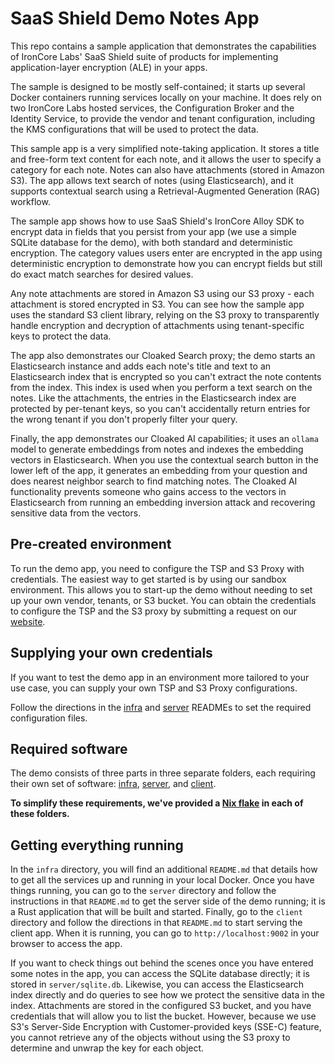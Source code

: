 # SaaS Shield Demo Notes App

This repo contains a sample application that demonstrates the capabilities of IronCore Labs' SaaS Shield suite of products
for implementing application-layer encryption (ALE) in your apps.

The sample is designed to be mostly self-contained; it starts up several Docker containers running services locally on your
machine. It does rely on two IronCore Labs hosted services, the Configuration Broker and the Identity Service, to provide the
vendor and tenant configuration, including the KMS configurations that will be used to protect the data.

This sample app is a very simplified note-taking application. It stores a title and free-form text content for each note,
and it allows the user to specify a category for each note. Notes can also have attachments (stored in Amazon S3). The app
allows text search of notes (using Elasticsearch), and it supports contextual search using a Retrieval-Augmented Generation (RAG)
workflow.

The sample app shows how to use SaaS Shield's IronCore Alloy SDK to encrypt data in fields that you persist from
your app (we use a simple SQLite database for the demo), with both standard and deterministic encryption. The category values
users enter are encrypted in the app using deterministic encryption to demonstrate how you can encrypt fields but still do
exact match searches for desired values.

Any note attachments are stored in Amazon S3 using our S3 proxy - each attachment is stored encrypted in S3. You can see how
the sample app uses the standard S3 client library, relying on the S3 proxy to transparently handle encryption and decryption
of attachments using tenant-specific keys to protect the data.

The app also demonstrates our Cloaked Search proxy; the demo starts an Elasticsearch instance and adds each note's title and
text to an Elasticsearch index that is encrypted so you can't extract the note contents from the index. This index is used when
you perform a text search on the notes. Like the attachments, the entries in the Elasticsearch index are protected by
per-tenant keys, so you can't accidentally return entries for the wrong tenant if you don't properly filter your query.

Finally, the app demonstrates our Cloaked AI capabilities; it uses an `ollama` model to generate embeddings from notes and
indexes the embedding vectors in Elasticsearch. When you use the contextual search button in the lower left of the app, it
generates an embedding from your question and does nearest neighbor search to find matching notes. The Cloaked AI functionality
prevents someone who gains access to the vectors in Elasticsearch from running an embedding inversion attack and recovering
sensitive data from the vectors.

## Pre-created environment

To run the demo app, you need to configure the TSP and S3 Proxy with credentials.
The easiest way to get started is by using our sandbox environment. This allows you to start-up the demo without needing to set up
your own vendor, tenants, or S3 bucket. You can obtain the credentials to configure the TSP and the S3 proxy by submitting a request on our
[website](https://ironcorelabs.com/contact-us/open-source-demo-credentials/).

## Supplying your own credentials

If you want to test the demo app in an environment more tailored to your use case, you can supply your own TSP and S3 Proxy configurations.

Follow the directions in the [infra](./infra/README.md#configuration-files) and [server](./server/README.md#configuration-file) READMEs to
set the required configuration files.

## Required software

The demo consists of three parts in three separate folders, each requiring their own set of software: [infra](./infra/README.md#required-software), [server](./server/README.md#required-software), and [client](./client/README.md#required-software).

**To simplify these requirements, we've provided a [Nix flake](https://wiki.nixos.org/wiki/Flakes) in each of these folders.**

## Getting everything running

In the `infra` directory, you will find an additional `README.md` that details how to get all the services up and running
in your local Docker. Once you have things running, you can go to the `server` directory and follow the instructions in that `README.md` to get
the server side of the demo running; it is a Rust application that will be built and started. Finally, go to the `client`
directory and follow the directions in that `README.md` to start serving the client app. When it is running, you can
go to `http://localhost:9002` in your browser to access the app.

If you want to check things out behind the scenes once you have entered some notes in the app, you can access the SQLite
database directly; it is stored in `server/sqlite.db`. Likewise, you can access the Elasticsearch index directly and do
queries to see how we protect the sensitive data in the index. Attachments are stored in the configured S3 bucket, and you have
credentials that will allow you to list the bucket. However, because we use S3's Server-Side Encryption with
Customer-provided keys (SSE-C) feature, you cannot retrieve any of the objects without using the S3 proxy to determine
and unwrap the key for each object.
